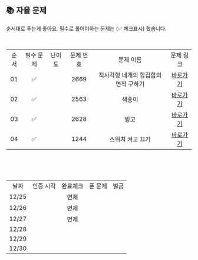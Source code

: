 
## 📚 자율 문제

순서대로 푸는게 좋아요.
필수로 풀어야하는 문제는 (✅ 체크표시) 했습니다.

<br/>
<table>
  <tr>
    <td align="center">순서</td>
    <td align="center">필수 문제</td>
    <td align="center">난이도</td>
    <td align="center">문제 번호</td>
    <td align="center">문제 이름</td>
    <td align="center">문제 링크</td>
  </tr>
  <tr>
    <td align="center">01</td>
    <td align="center">✅</td>
    <td align="center"></td>
    <td align="center">2669</td>
    <td align="center">직사각형 네개의 합집합의 면적 구하기</td>
    <td align="center"><a href="https://www.acmicpc.net/problem/2669">바로가기</a></td>
  </tr>
  <tr>
    <td align="center">02</td>
    <td align="center">✅</td>
    <td align="center"></td>
    <td align="center">2563</td>
    <td align="center">색종이</td>
    <td align="center"><a href="https://www.acmicpc.net/problem/2563">바로가기</a></td>
  </tr>
    <tr>
    <td align="center">03</td>
    <td align="center">✅</td>
    <td align="center"></td>
    <td align="center">2628</td>
    <td align="center">빙고</td>
    <td align="center"><a href="https://www.acmicpc.net/problem/2628">바로가기</a></td>
  </tr>
  <tr>
    <td align="center">04</td>
    <td align="center">✅</td>
    <td align="center"></td>
    <td align="center">1244</td>
    <td align="center">스위치 켜고 끄기</td>
    <td align="center"><a href="https://www.acmicpc.net/problem/1244">바로가기</a></td>
  </tr>
</table>
<br/><br/>

<br>

<table>
  <tr>
    <td align="center">날짜</td>
    <td align="center">인증 시각</td>
    <td align="center">완료체크</td>
    <td align="center">푼 문제</td>
    <td align="center">벌금</td>
  </tr>
  <tr>
    <td align="center">12/25</td>
    <td align="center"></td>
    <td align="center">면제</td>
    <td align="center"></td>
    <td align="center"></td>
  </tr>
  <tr>
    <td align="center">12/26</td>
    <td align="center"></td>
    <td align="center">면제</td>
    <td align="center"></td>
    <td align="center"></td>
  </tr>
  <tr>
    <td align="center">12/27</td>
    <td align="center"></td>
    <td align="center">면제</td>
    <td align="center"></td>
    <td align="center"></td>
  </tr>
    <tr>
    <td align="center">12/28</td>
    <td align="center"></td>
    <td align="center"></td>
    <td align="center"></td>
    <td align="center"></td>
  </tr>
  <tr>
    <td align="center">12/29</td>
    <td align="center"></td>
    <td align="center"></td>
    <td align="center"></td>
    <td align="center"></td>
  </tr>
  <tr>
    <td align="center">12/30</td>
    <td align="center"></td>
    <td align="center"></td>
    <td align="center"></td>
    <td align="center"></td>
  </tr>
  
</table>
